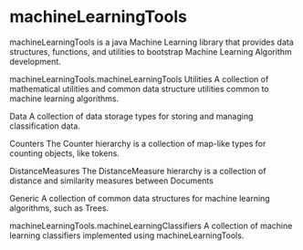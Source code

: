 # machineLearningTools
machineLearningTools is a java Machine Learning library that provides data structures, functions, and utilities to bootstrap Machine Learning Algorithm development.

machineLearningTools.machineLearningTools
  Utilities
    A collection of mathematical utilities and common data structure utilities common to machine learning algorithms.
  
  Data
    A collection of data storage types for storing and managing classification data.
  
  Counters
    The Counter hierarchy is a collection of map-like types for counting objects, like tokens.
  
  DistanceMeasures
    The DistanceMeasure hierarchy is a collection of distance and similarity measures between Documents
  
  Generic
    A collection of common data structures for machine learning algorithms, such as Trees.
  
  
machineLearningTools.machineLearningClassifiers
  A collection of machine learning classifiers implemented using machineLearningTools.
